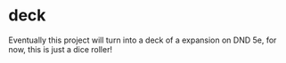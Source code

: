 # deck

Eventually this project will turn into a deck of a expansion on DND 5e, for now, this is just a dice roller!

